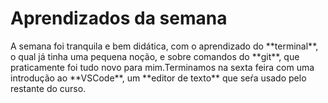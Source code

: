 <h1>Aprendizados da semana</h1>

<p>A semana foi tranquila e bem didática, com o aprendizado do **terminal**, o qual já tinha uma pequena noção, e sobre comandos do **git**, que praticamente foi tudo novo para mim.Terminamos na sexta feira com uma introdução ao **VSCode**, um **editor de texto** que seŕa usado pelo restante do curso. </p>